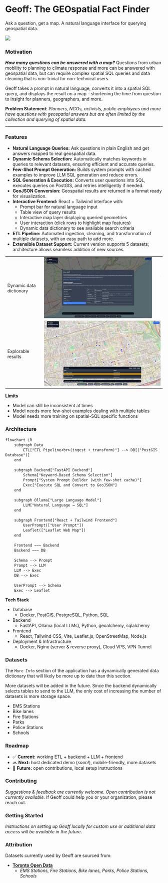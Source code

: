 # Geoff: The GEOspatial Fact Finder
Ask a question, get a map. A natural language interface for querying geospatial data.

![](images/recordings/geoff-09-05-small.gif)

### Motivation
***How many questions can be answered with a map?*** Questions from urban mobility to planning to climate response and more can be answered with geospatial data, but can require complex spatial SQL queries and data cleaning that is non-trivial for non-technical users.

Geoff takes a prompt in natural language, converts it into a spatial SQL query, and displays the result on a map - shortening the time from question to insight for planners, geographers, and more.

**Problem Statement**: *Planners, NGOs, activists, public employees and more have questions with geospatial answers but are often limited by the collection and querying of spatial data.*

---

### Features

- **Natural Language Queries:** Ask questions in plain English and get answers mapped to real geospatial data.  
- **Dynamic Schema Selection:** Automatically matches keywords in queries to relevant datasets, ensuring efficient and accurate queries.  
- **Few-Shot Prompt Generation:** Builds system prompts with cached examples to improve LLM SQL generation and reduce errors.  
- **SQL Generation & Execution:** Converts user questions into SQL, executes queries on PostGIS, and retries intelligently if needed.  
- **GeoJSON Conversion:** Geospatial results are returned in a format ready for visualization.  
- **Interactive Frontend:** React + Tailwind interface with:
  - Prompt bar for natural language input  
  - Table view of query results  
  - Interactive map layer displaying queried geometries  
  - User interaction (click rows to highlight map features)  
  - Dynamic data dictionary to see available search criteria
- **ETL Pipeline:** Automated ingestion, cleaning, and transformation of multiple datasets, with an easy path to add more.  
- **Extensible Dataset Support:** Current version supports 5 datasets; architecture allows seamless addition of new sources. 

|   |   |
| - | - |
| Dynamic data dictionary   | ![](images/screenshots/example-datadict.png) | 
| Explorable results        | ![](images/screenshots/example-query02.png) |

**Limits**
- Model can still be inconsistent at times
- Model needs more few-shot examples dealing with multiple tables
- Model needs more training on spatial-SQL specific functions

### Architecture
```mermaid
flowchart LR
    subgraph Data
        ETL["ETL Pipeline<br>(ingest + transform)"] --> DB[("PostGIS Database")]
    end

    subgraph Backend["FastAPI Backend"]
        Schema["Keyword-Based Schema Selection"]
        Prompt["System Prompt Builder (with few-shot cache)"]
        Exec["Execute SQL and Convert to GeoJSON"]
    end

    subgraph Ollama["Large Language Model"]
        LLM["Natural Language → SQL"]
    end

    subgraph Frontend["React + Tailwind Frontend"]
        UserPrompt(["User Prompt"])
        Leaflet(["Leaflet Web Map"])
    end

    Frontend ~~~ Backend
    Backend ~~~ DB

    Schema --> Prompt
    Prompt --> LLM
    LLM --> Exec
    DB --> Exec

    UserPrompt --> Schema
    Exec --> Leaflet
```
**Tech Stack**
- Database
    - Docker, PostGIS, PostgreSQL, Python, SQL
- Backend
    - FastAPI, Ollama (local LLMs), Python, geoalchemy, sqlalchemy
- Frontend 
    - React, Tailwind CSS, Vite, Leaflet.js, OpenStreetMap, Node.js
- Deployment & Infrastructure
    - Docker, Nginx (server & reverse proxy), Cloud VPS, VPN Tunnel

### Datasets
The `More Info` section of the application has a dynamically generated data dictionary that will likely be more up to date than this section.

More datasets will be added in the future. Since the backend dynamically selects tables to send to the LLM, the only cost of increasing the number of datasets is more storage space. 
- EMS Stations
- Bike lanes
- Fire Stations
- Parks
- Police Stations
- Schools

### Roadmap
- ✅ **Current:** working ETL + backend + LLM + frontend
- 🔜 **Next:** host dedicated demo (*soon!*), mobile-friendly, more datasets
- 🎯 **Future:** open contributions, local setup instructions

### Contributing
*Suggestions & feedback are currently welcome. Open contribution is not currently available.*
If Geoff could help you or your organization, please reach out.

### Getting Started
*Instructions on setting up Geoff locally for custom use or additional data access will be available in the future.*

### Attribution
Datasets currently used by Geoff are sourced from:
- [**Toronto Open Data**](https://open.toronto.ca/)
    - *EMS Stations, Fire Stations, Bike lanes, Parks, Police Stations, Schools*
    